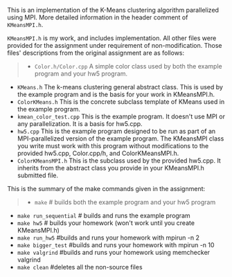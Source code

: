 This is an implementation of the K-Means clustering algorithm parallelized using MPI.
More detailed information in the header comment of `KMeansMPI.h`.

`KMeansMPI.h` is my work, and includes implementation. All other files were provided for the assignment under requirement of non-modification. Those files' descriptions from the original assignment are as follows:
> - `Color.h/Color.cpp`  	A simple color class used by both the example program and your hw5 program.
- `KMeans.h`    The k-means clustering general abstract class. This is used by the example program and is the basis for your work in KMeansMPI.h.
- `ColorKMeans.h`   This is the concrete subclass template of KMeans used in the example program.
- `kmean_color_test.cpp`   This is the example program. It doesn't use MPI or any parallelization. It is a basis for hw5.cpp.
- `hw5.cpp`  	This is the example program designed to be run as part of an MPI-parallelized version of the example program. The KMeansMPI class you write must work with this program without modifications to the provided hw5.cpp, Color.cpp/h, and ColorKMeansMPI.h.
- `ColorKMeansMPI.h`    This is the subclass used by the provided hw5.cpp. It inherits from the abstract class you provide in your KMeansMPI.h submitted file.

This is the summary of the make commands given in the assignment:
> - `make`  # builds both the example program and your hw5 program
- `make run_sequential`  # builds and runs the example program
- `make hw5`  # builds your homework (won't work until you create KMeansMPI.h)
- `make run_hw5` #builds and runs your homework with mpirun -n 2
- `make bigger_test`  #builds and runs your homework with mpirun -n 10
- `make valgrind`  #builds and runs your homework using memchecker valgrind
- `make clean` #deletes all the non-source files
